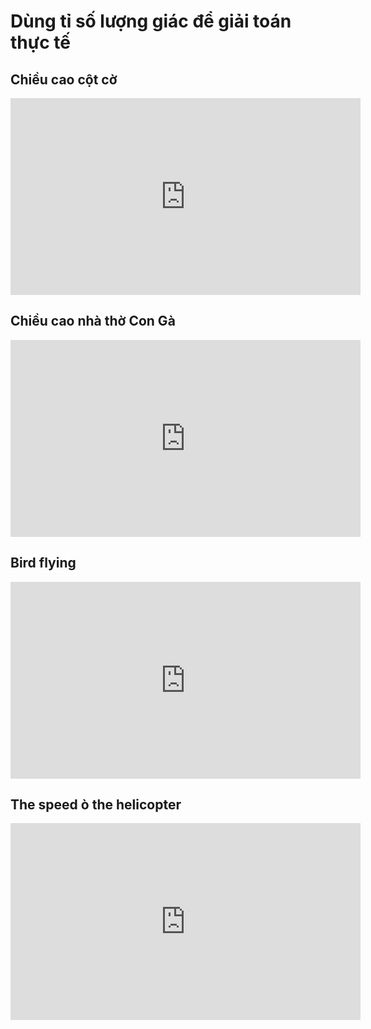 # Dùng tỉ số lượng giác để giải toán thực tế
## Chiều cao cột cờ
<iframe width="560" height="315" src="https://www.youtube.com/embed/Ju-jCZbAXoo?si=NN0JOmJjeAbq6n7u" title="YouTube video player" frameborder="0" allow="accelerometer; autoplay; clipboard-write; encrypted-media; gyroscope; picture-in-picture; web-share" referrerpolicy="strict-origin-when-cross-origin" allowfullscreen></iframe>

## Chiều cao nhà thờ Con Gà
<iframe width="560" height="315" src="https://www.youtube.com/embed/LRq2Lu35lyU?si=ReTgWMo1G97Oui3V" title="YouTube video player" frameborder="0" allow="accelerometer; autoplay; clipboard-write; encrypted-media; gyroscope; picture-in-picture; web-share" referrerpolicy="strict-origin-when-cross-origin" allowfullscreen></iframe>

## Bird flying
<iframe width="560" height="315" src="https://www.youtube.com/embed/SI7GoDPi7TE?si=unybxXykJqWb2PWz" title="YouTube video player" frameborder="0" allow="accelerometer; autoplay; clipboard-write; encrypted-media; gyroscope; picture-in-picture; web-share" referrerpolicy="strict-origin-when-cross-origin" allowfullscreen></iframe>

## The speed ò the helicopter
<iframe width="560" height="315" src="https://www.youtube.com/embed/fJYavwrYCvw?si=3verjUdG5RhtCx2x" title="YouTube video player" frameborder="0" allow="accelerometer; autoplay; clipboard-write; encrypted-media; gyroscope; picture-in-picture; web-share" referrerpolicy="strict-origin-when-cross-origin" allowfullscreen></iframe>